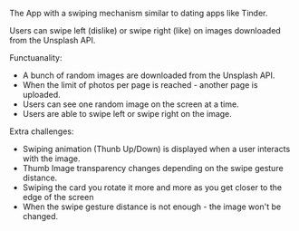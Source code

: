 The App with a swiping mechanism similar to dating apps like Tinder. 

Users can swipe left (dislike) or swipe right (like) on images downloaded from the Unsplash API.

Functuanality: 
- A bunch of random images are downloaded from the Unsplash API.
- When the limit of photos per page is reached - another page is uploaded.
- Users can see one random image on the screen at a time.
- Users are able to swipe left or swipe right on the image.

Extra challenges:
- Swiping animation (Thunb Up/Down) is displayed when a user interacts with the image.
- Thumb Image transparency changes depending on the swipe gesture distance.
- Swiping the card you rotate it more and more as you get closer to the edge of the screen
- When the swipe gesture distance is not enough - the image won't be changed. 
